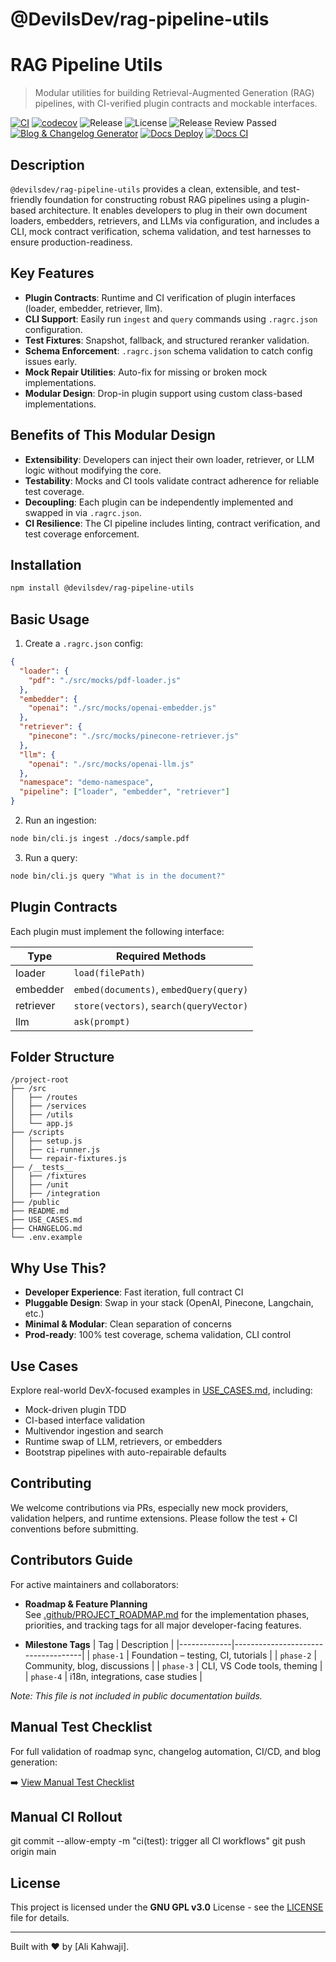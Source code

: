 # @DevilsDev/rag-pipeline-utils



# RAG Pipeline Utils

> Modular utilities for building Retrieval-Augmented Generation (RAG) pipelines, with CI-verified plugin contracts and mockable interfaces.

[![CI](https://github.com/DevilsDev/rag-pipeline-utils/actions/workflows/ci.yml/badge.svg)](https://github.com/DevilsDev/rag-pipeline-utils/actions)
[![codecov](https://codecov.io/gh/DevilsDev/rag-pipeline-utils/branch/main/graph/badge.svg)](https://codecov.io/gh/DevilsDev/rag-pipeline-utils)
![Release](https://img.shields.io/github/v/release/DevilsDev/rag-pipeline-utils?label=release)
![License](https://img.shields.io/github/license/devilsdev/rag-pipeline-utils)
![Release Review Passed](https://github.com/DevilsDev/rag-pipeline-utils/actions/workflows/enforce-release-review.yml/badge.svg?branch=main)
[![Blog & Changelog Generator](https://github.com/DevilsDev/rag-pipeline-utils/actions/workflows/post-release-generate-blog.yml/badge.svg)](https://github.com/DevilsDev/rag-pipeline-utils/actions/workflows/post-release-generate-blog.yml)
[![Docs Deploy](https://github.com/DevilsDev/rag-pipeline-utils/actions/workflows/docs-deploy.yml/badge.svg)](https://github.com/DevilsDev/rag-pipeline-utils/actions/workflows/docs-deploy.yml)
[![Docs CI](https://github.com/DevilsDev/rag-pipeline-utils/actions/workflows/docs-ci.yml/badge.svg)](https://github.com/DevilsDev/rag-pipeline-utils/actions/workflows/docs-ci.yml)







## Description

`@devilsdev/rag-pipeline-utils` provides a clean, extensible, and test-friendly foundation for constructing robust RAG pipelines using a plugin-based architecture. It enables developers to plug in their own document loaders, embedders, retrievers, and LLMs via configuration, and includes a CLI, mock contract verification, schema validation, and test harnesses to ensure production-readiness.

## Key Features

- **Plugin Contracts**: Runtime and CI verification of plugin interfaces (loader, embedder, retriever, llm).
- **CLI Support**: Easily run `ingest` and `query` commands using `.ragrc.json` configuration.
- **Test Fixtures**: Snapshot, fallback, and structured reranker validation.
- **Schema Enforcement**: `.ragrc.json` schema validation to catch config issues early.
- **Mock Repair Utilities**: Auto-fix for missing or broken mock implementations.
- **Modular Design**: Drop-in plugin support using custom class-based implementations.

## Benefits of This Modular Design

- **Extensibility**: Developers can inject their own loader, retriever, or LLM logic without modifying the core.
- **Testability**: Mocks and CI tools validate contract adherence for reliable test coverage.
- **Decoupling**: Each plugin can be independently implemented and swapped in via `.ragrc.json`.
- **CI Resilience**: The CI pipeline includes linting, contract verification, and test coverage enforcement.

## Installation

```bash
npm install @devilsdev/rag-pipeline-utils
```

## Basic Usage

1. Create a `.ragrc.json` config:

```json
{
  "loader": {
    "pdf": "./src/mocks/pdf-loader.js"
  },
  "embedder": {
    "openai": "./src/mocks/openai-embedder.js"
  },
  "retriever": {
    "pinecone": "./src/mocks/pinecone-retriever.js"
  },
  "llm": {
    "openai": "./src/mocks/openai-llm.js"
  },
  "namespace": "demo-namespace",
  "pipeline": ["loader", "embedder", "retriever"]
}
```

2. Run an ingestion:

```bash
node bin/cli.js ingest ./docs/sample.pdf
```

3. Run a query:

```bash
node bin/cli.js query "What is in the document?"
```

## Plugin Contracts

Each plugin must implement the following interface:

| Type      | Required Methods                            |
| --------- | ------------------------------------------- |
| loader    | `load(filePath)`                          |
| embedder  | `embed(documents)`, `embedQuery(query)` |
| retriever | `store(vectors)`, `search(queryVector)` |
| llm       | `ask(prompt)`                             |

## Folder Structure

```text
/project-root
├── /src
│   ├── /routes
│   ├── /services
│   ├── /utils
│   └── app.js
├── /scripts
│   ├── setup.js
│   ├── ci-runner.js
│   └── repair-fixtures.js
├── /__tests__
│   ├── /fixtures
│   ├── /unit
│   ├── /integration
├── /public
├── README.md
├── USE_CASES.md
├── CHANGELOG.md
└── .env.example
```



## Why Use This?

- **Developer Experience**: Fast iteration, full contract CI
- **Pluggable Design**: Swap in your stack (OpenAI, Pinecone, Langchain, etc.)
- **Minimal & Modular**: Clean separation of concerns
- **Prod-ready**: 100% test coverage, schema validation, CLI control



## Use Cases

Explore real-world DevX-focused examples in [USE_CASES.md](./Use-Cases.md), including:

- Mock-driven plugin TDD
- CI-based interface validation
- Multivendor ingestion and search
- Runtime swap of LLM, retrievers, or embedders
- Bootstrap pipelines with auto-repairable defaults



## Contributing

We welcome contributions via PRs, especially new mock providers, validation helpers, and runtime extensions. Please follow the test + CI conventions before submitting.



## Contributors Guide

For active maintainers and collaborators:

- **Roadmap & Feature Planning**  
  See [.github/PROJECT_ROADMAP.md](.github/PROJECT_ROADMAP.md) for the implementation phases, priorities, and tracking tags for all major developer-facing features.

- **Milestone Tags**
  | Tag         | Description                        |
  |-------------|------------------------------------|
  | `phase-1`   | Foundation – testing, CI, tutorials |
  | `phase-2`   | Community, blog, discussions       |
  | `phase-3`   | CLI, VS Code tools, theming        |
  | `phase-4`   | i18n, integrations, case studies   |

_Note: This file is not included in public documentation builds._


## Manual Test Checklist

For full validation of roadmap sync, changelog automation, CI/CD, and blog generation:

➡️ [View Manual Test Checklist](scripts/manual-test-checklist.md)

## Manual CI Rollout

git commit --allow-empty -m "ci(test): trigger all CI workflows"
git push origin main


## License

This project is licensed under the **GNU GPL v3.0** License - see the [LICENSE](./LICENSE) file for details.

---

Built with ❤️ by [Ali Kahwaji].

